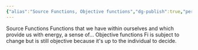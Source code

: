 ```yaml
---
{"alias":"Source Functions, Objective functions","dg-publish":true,"permalink":"/cards/depth-psychology-theory/introverted-cognitive-functions/","dgPassFrontmatter":true,"noteIcon":"1","created":"2023-01-19T14:30:32.402+01:00","updated":"2023-01-19T14:37:00.990+01:00"}
---
```


Source Functions
Functions that we have within ourselves and which provide us with energy, a sense of... 
Objective functions
Fi is subject to change but is still objective because it's up to the individual to decide. 